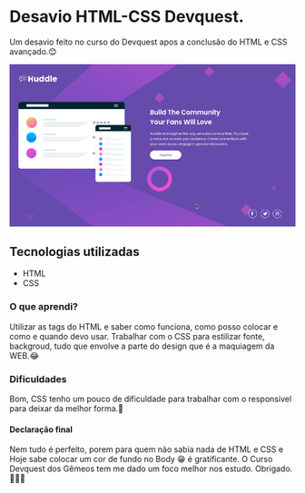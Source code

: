 # Desavio HTML-CSS Devquest.
Um desavio feito no curso do Devquest apos a conclusão do HTML e CSS avançado.😊

[<img src="./gif/animacao-principal.gif" alt="Gif da tela do Desavio Devquest">](https://anderson000000ferreira.github.io/devquest-html-css-quest-avancado/)

## Tecnologias utilizadas
- HTML
- CSS

### O que aprendi?
Utilizar as tags do HTML e saber como funciona, como posso colocar e como e quando devo usar. Trabalhar com o CSS para estilizar fonte, backgroud, tudo que envolve a parte do design que é a maquiagem da WEB.😂

### Dificuldades
Bom, CSS tenho um pouco de dificuldade para trabalhar com o responsivel para deixar da melhor forma.🤕

#### Declaração final
Nem tudo é perfeito, porem para quem não sabia nada de HTML e CSS e Hoje sabe colocar um cor de fundo no Body 😁 é gratificante. O Curso Devquest dos Gêmeos tem me dado um foco melhor nos estudo. Obrigado. 🚀🚀🚀